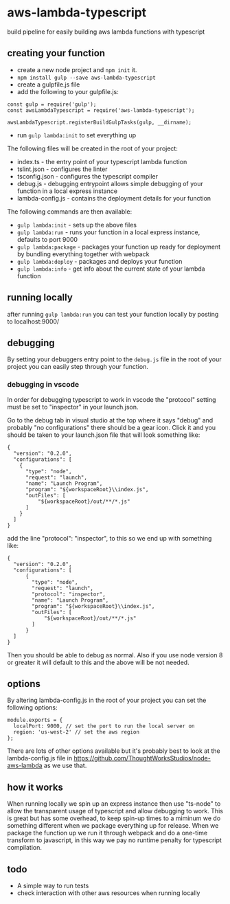 # aws-lambda-typescript
build pipeline for easily building aws lambda functions with typescript

## creating your function

* create a new node project and `npm init` it.
* `npm install gulp --save aws-lambda-typescript`
* create a gulpfile.js file
* add the following to your gulpfile.js:

```
const gulp = require('gulp');
const awsLambdaTypescript = require('aws-lambda-typescript');

awsLambdaTypescript.registerBuildGulpTasks(gulp, __dirname);
```

* run `gulp lambda:init` to set everything up


The following files will be created in the root of your project:

* index.ts - the entry point of your typescript lambda function
* tslint.json - configures the linter
* tsconfig.json - configures the typescript compiler
* debug.js - debugging entrypoint allows simple debugging of your function in a local express instance
* lambda-config.js - contains the deployment details for your function

The following commands are then available:

* `gulp lambda:init` - sets up the above files
* `gulp lambda:run` - runs your function in a local express instance, defaults to port 9000
* `gulp lambda:package` - packages your function up ready for deployment by bundling everything together with webpack
* `gulp lambda:deploy` - packages and deploys your function
* `gulp lambda:info` - get info about the current state of your lambda function

## running locally

after running `gulp lambda:run` you can test your function locally by posting to localhost:9000/

## debugging

By setting your debuggers entry point to the `debug.js` file in the root of your project you can easily step through your function.

### debugging in vscode

In order for debugging typescript to work in vscode the "protocol" setting must be set to "inspector" in your launch.json.

Go to the debug tab in visual studio
at the top where it says "debug" and probably "no configurations" there should be a gear icon. Click it and you should be taken to your launch.json file that will look something like:
```
{
  "version": "0.2.0",
  "configurations": [
    {
      "type": "node",
      "request": "launch",
      "name": "Launch Program",
      "program": "${workspaceRoot}\\index.js",
      "outFiles": [
          "${workspaceRoot}/out/**/*.js"
      ]
    }
  ]
}
```

add the line "protocol": "inspector", to this so we end up with something like:

```
{
  "version": "0.2.0",
  "configurations": [
      {
        "type": "node",
        "request": "launch",
        "protocol": "inspector",
        "name": "Launch Program",
        "program": "${workspaceRoot}\\index.js",
        "outFiles": [
            "${workspaceRoot}/out/**/*.js"
        ]
      }
  ]
}
```

Then you should be able to debug as normal. Also if you use node version 8 or greater it will default to this and the above will be not needed.

## options 

By altering lambda-config.js in the root of your project you can set the following options:

```
module.exports = {
  localPort: 9000, // set the port to run the local server on
  region: 'us-west-2' // set the aws region
};
```

There are lots of other options available but it's probably best to look at the lambda-config.js file in https://github.com/ThoughtWorksStudios/node-aws-lambda as we use that.

## how it works

When running locally we spin up an express instance then use "ts-node" to allow the transparent usage of typescript and allow debugging to work. This is great but has some overhead, to keep spin-up times to a miminum we do something different when we package everything up for release. When we package the function up we run it through webpack and do a one-time transform to javascript, in this way we pay no runtime penalty for typescript compilation.

## todo

* A simple way to run tests
* check interaction with other aws resources when running locally



